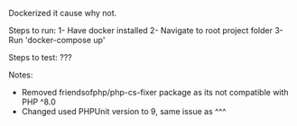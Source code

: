 Dockerized it cause why not.

Steps to run:
1- Have docker installed
2- Navigate to root project folder
3- Run 'docker-compose up'

Steps to test:
???

Notes:
- Removed friendsofphp/php-cs-fixer package as its not compatible with PHP ^8.0
- Changed used PHPUnit version to 9, same issue as ^^^